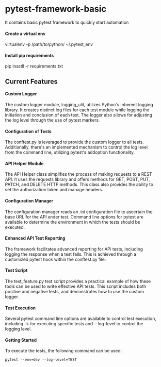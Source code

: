 # pytest-framework-basic
It contains basic pytest framework to quickly start automation 

#### Create a virtual env 
virtualenv -p /path/to/python/ ~/.pytest_env

#### Install pip requirements
pip insatll -r requirements.txt


## Current Features

#### Custom Logger
The custom logger module, logging_util, utilizes Python's inherent logging library. It creates distinct log files for each test module while logging the initiation and conclusion of each test. The logger also allows for adjusting the log level through the use of pytest markers.

#### Configuration of Tests
The conftest.py is leveraged to provide the custom logger to all tests. Additionally, there's an implemented mechanism to control the log level from the command line, utilizing pytest's addoption functionality.

#### API Helper Module
The API Helper class simplifies the process of making requests to a REST API. It uses the requests library and offers methods for GET, POST, PUT, PATCH, and DELETE HTTP methods. This class also provides the ability to set the authorization token and manage headers.

#### Configuration Manager
The configuration manager reads an .ini configuration file to ascertain the base URL for the API under test. Command line options for pytest are available to determine the environment in which the tests should be executed.

#### Enhanced API Test Reporting
The framework facilitates advanced reporting for API tests, including logging the response when a test fails. This is achieved through a customized pytest hook within the conftest.py file.

#### Test Script
The test_feature.py test script provides a practical example of how these tools can be used to write effective API tests. This script includes both positive and negative tests, and demonstrates how to use the custom logger.

#### Test Execution
Several pytest command line options are available to control test execution, including -k for executing specific tests and --log-level to control the logging level.

#### Getting Started

To execute the tests, the following command can be used:
```
pytest --env=dev --log-level=TEST

 ```

